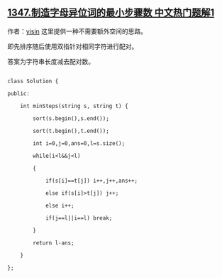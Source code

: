 ## [1347.制造字母异位词的最小步骤数 中文热门题解1](https://leetcode.cn/problems/minimum-number-of-steps-to-make-two-strings-anagram/solutions/100000/shuang-zhi-zhen-fa-bu-xu-yao-shi-yong-e-wai-kong-j)

作者：[yisin](https://leetcode.cn/u/yisin)
这里提供一种不需要额外空间的思路。
即先排序随后使用双指针对相同字符进行配对。
答案为字符串长度减去配对数。
```
class Solution {
public:
    int minSteps(string s, string t) {
        sort(s.begin(),s.end());
        sort(t.begin(),t.end());
        int i=0,j=0,ans=0,l=s.size();
        while(i<l&&j<l)
        {
            if(s[i]==t[j]) i++,j++,ans++;
            else if(s[i]>t[j]) j++;
            else i++;
            if(j==l||i==l) break;
        }
        return l-ans;
    }
};
```
